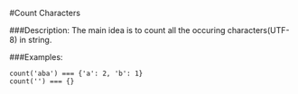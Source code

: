 #Count Characters

###Description:
The main idea is to count all the occuring characters(UTF-8) in string.

###Examples:
```
count('aba') === {'a': 2, 'b': 1}
count('') === {}
```
